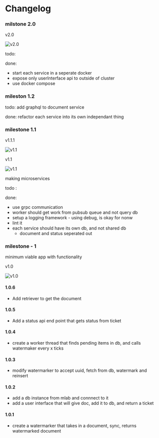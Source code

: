 # Changelog

### milstone 2.0
v2.0

![v2.0](https://github.com/moonblade/watermark/raw/dev/assets/archv2.0.png)

todo:

done:
- start each service in a seperate docker
- expose only userInterface api to outside of cluster
- use docker compose

### mileston 1.2
todo:
add graphql to document service

done:
refactor each service into its own independant thing

### milestone 1.1

v1.1.1

![v1.1](https://github.com/moonblade/watermark/raw/dev/assets/archv1.1.1.png)

v1.1

![v1.1](https://github.com/moonblade/watermark/raw/dev/assets/archv1.1.png)

making microservices

todo :

done:
- use grpc communication
- worker should get work from pubsub queue and not query db
- setup a logging framework - using debug, is okay for nonw
- lint it
- each service should have its own db, and not shared db
    - document and status seperated out

### milestone - 1
minimum viable app with functionality

v1.0

![v1.0](https://github.com/moonblade/watermark/raw/dev/assets/archv1.0.png)

#### 1.0.6
- Add retriever to get the document

#### 1.0.5
- Add a status api end point that gets status from ticket

#### 1.0.4
- create a worker thread that finds pending items in db, and calls watermaker every x ticks

#### 1.0.3
- modify watermarker to accept uuid, fetch from db, watermark and reinsert

#### 1.0.2
- add a db instance from mlab and connnect to it
- add a user interface that will give doc, add it to db, and return a ticket

#### 1.0.1
- create a watermarker that takes in a document, sync, returns watermarked document

